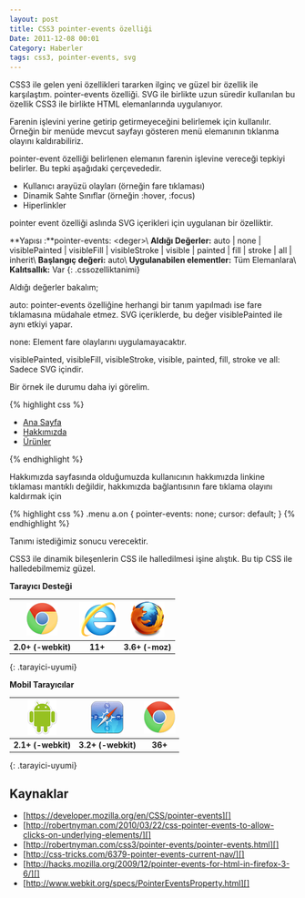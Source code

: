 ```yaml
---
layout: post
title: CSS3 pointer-events özelliği
Date: 2011-12-08 00:01
Category: Haberler
tags: css3, pointer-events, svg
---
```


CSS3 ile gelen yeni özellikleri tararken ilginç ve güzel bir özellik ile
karşılaştım. pointer-events özelliği. SVG ile birlikte uzun süredir
kullanılan bu özellik CSS3 ile birlikte HTML elemanlarında uygulanıyor.

Farenin işlevini yerine getirip getirmeyeceğini belirlemek için
kullanılır. Örneğin bir menüde mevcut sayfayı gösteren menü elemanının
tıklanma olayını kaldırabiliriz.

pointer-event özelliği belirlenen elemanın farenin işlevine vereceği
tepkiyi belirler. Bu tepki aşağıdaki çerçevededir.

-   Kullanıcı arayüzü olayları (örneğin fare tıklaması)
-   Dinamik Sahte Sınıflar (örneğin :hover, :focus)
-   Hiperlinkler

pointer event özelliği aslında SVG içerikleri için uygulanan bir
özelliktir.

**Yapısı :**pointer-events: <deger\>\\
**Aldığı Değerler:** auto | none | visiblePainted | visibleFill | visibleStroke | visible | painted | fill | stroke | all | inherit\\
**Başlangıç değeri:** auto\\
**Uygulanabilen elementler:** Tüm Elemanlara\\
**Kalıtsallık:** Var
{: .cssozelliktanimi}

Aldığı değerler bakalım;

auto: pointer-events özelliğine herhangi bir tanım yapılmadı ise fare
tıklamasına müdahale etmez. SVG içeriklerde, bu değer visiblePainted ile
aynı etkiyi yapar.

none: Element fare olaylarını uygulamayacaktır.

visiblePainted, visibleFill, visibleStroke, visible, painted, fill,
stroke ve all: Sadece SVG içindir.

Bir örnek ile durumu daha iyi görelim.

{% highlight css %}
<ul class="menu">
	<li><a href="index.html">Ana Sayfa</a></li>
	<li><a href="hakkimizda.html" class=”on”>Hakkımızda</a></li>
	<li><a href="urunler.html">Ürünler</a></li>
</ul>
{% endhighlight %}

Hakkımızda sayfasında olduğumuzda kullanıcının hakkımızda linkine
tıklaması mantıklı değildir, hakkımızda bağlantısının fare tıklama
olayını kaldırmak için

{% highlight css %}
.menu a.on {
	pointer-events: none;
	cursor: default;
}
{% endhighlight %}

Tanımı istediğimiz sonucu verecektir.

CSS3 ile dinamik bileşenlerin CSS ile halledilmesi işine alıştık. Bu tip
CSS ile halledebilmemiz güzel.


**Tarayıcı Desteği**

|![Chrome][chrome]|![explorer][explorer]|![Firefox][firefox]|
|:-----------------:|:---------------:|:-------------------:|
|**2.0+ (-webkit)**|**11+**|**3.6+ (-moz)**|
{: .tarayici-uyumi}

**Mobil Tarayıcılar**

|![Android][android] | ![Mobil Safari][msafari] | ![Chrome][chrome] |
|:------------------------:|:----------------------:|:-------------------:|
|**2.1+ (-webkit)**|**3.2+ (-webkit)**|**36+**|
{: .tarayici-uyumi}


## Kaynaklar

-   [https://developer.mozilla.org/en/CSS/pointer-events][]
-   [http://robertnyman.com/2010/03/22/css-pointer-events-to-allow-clicks-on-underlying-elements/][]
-   [http://robertnyman.com/css3/pointer-events/pointer-events.html][]
-   [http://css-tricks.com/6379-pointer-events-current-nav/][]
-   [http://hacks.mozilla.org/2009/12/pointer-events-for-html-in-firefox-3-6/][]
-   [http://www.webkit.org/specs/PointerEventsProperty.html][]

  [https://developer.mozilla.org/en/CSS/pointer-events]: https://developer.mozilla.org/en/CSS/pointer-events
  [http://robertnyman.com/2010/03/22/css-pointer-events-to-allow-clicks-on-underlying-elements/]: http://robertnyman.com/2010/03/22/css-pointer-events-to-allow-clicks-on-underlying-elements/
  [http://robertnyman.com/css3/pointer-events/pointer-events.html]: http://robertnyman.com/css3/pointer-events/pointer-events.html
  [http://css-tricks.com/6379-pointer-events-current-nav/]: http://css-tricks.com/6379-pointer-events-current-nav/
  [http://hacks.mozilla.org/2009/12/pointer-events-for-html-in-firefox-3-6/]: http://hacks.mozilla.org/2009/12/pointer-events-for-html-in-firefox-3-6/
  [http://www.webkit.org/specs/PointerEventsProperty.html]: http://www.webkit.org/specs/PointerEventsProperty.html

[firefox]: /images/ff.png
[chrome]: /images/ch.png
[explorer]: /images/ie.png
[msafari]:/images/sm.png
[android]:/images/an.png